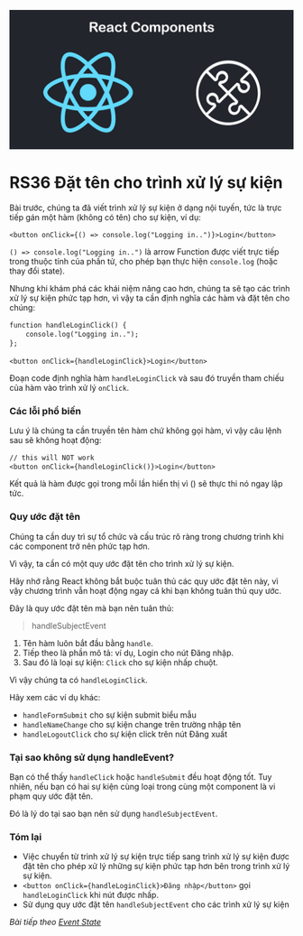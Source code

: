
![Create-HTML-1](images/components.jpg) 

# RS36 Đặt tên cho trình xử lý sự kiện

Bài trước, chúng ta đã viết trình xử lý sự kiện ở dạng nội tuyến, tức là trực tiếp gán một hàm (không có tên) cho sự kiện, ví dụ:

```
<button onClick={() => console.log("Logging in..")}>Login</button>
```

`() => console.log("Logging in..")` là arrow Function được viết trực tiếp trong thuộc tính của phần tử, cho phép bạn thực hiện `console.log` (hoặc thay đổi state).

Nhưng khi khám phá các khái niệm nâng cao hơn, chúng ta sẽ tạo các trình xử lý sự kiện phức tạp hơn, vì vậy ta cần định nghĩa các hàm và đặt tên cho chúng:

```
function handleLoginClick() {
    console.log("Logging in..");
};

<button onClick={handleLoginClick}>Login</button>
```

Đoạn code định nghĩa hàm `handleLoginClick` và sau đó truyền tham chiếu của hàm vào trình xử lý `onClick`.

### Các lỗi phổ biến

Lưu ý là chúng ta cần truyền tên hàm chứ không gọi hàm, vì vậy câu lệnh sau sẽ không hoạt động:

```
// this will NOT work
<button onClick={handleLoginClick()}>Login</button>
```

Kết quả là hàm được gọi trong mỗi lần hiển thị vì () sẽ thực thi nó ngay lập tức.

### Quy ước đặt tên

Chúng ta cần duy trì sự tổ chức và cấu trúc rõ ràng trong chương trình khi các component trở nên phức tạp hơn.

Vì vậy, ta cần có một quy ước đặt tên cho trình xử lý sự kiện.

Hãy nhớ rằng React không bắt buộc tuân thủ các quy ước đặt tên này, vì vậy chương trình vẫn hoạt động ngay cả khi bạn không tuân thủ quy ước.

Đây là quy ước đặt tên mà bạn nên tuân thủ:

> handleSubjectEvent

1. Tên hàm luôn bắt đầu bằng `handle`.
2. Tiếp theo là phần mô tả: ví dụ, Login cho nút Đăng nhập.
3. Sau đó là loại sự kiện: `Click` cho sự kiện nhấp chuột.

Vì vậy chúng ta có `handleLoginClick`.

Hãy xem các ví dụ khác:

- `handleFormSubmit` cho sự kiện submit biểu mẫu
- `handleNameChange` cho sự kiện change trên trường nhập tên
- `handleLogoutClick` cho sự kiện click trên nút Đăng xuất

### Tại sao không sử dụng handleEvent?

Bạn có thể thấy `handleClick` hoặc `handleSubmit` đều hoạt động tốt. Tuy nhiên, nếu bạn có hai sự kiện cùng loại trong cùng một component là vi phạm quy ước đặt tên.

Đó là lý do tại sao bạn nên sử dụng `handleSubjectEvent`.

### Tóm lại

- Việc chuyển từ trình xử lý sự kiện trực tiếp sang trình xử lý sự kiện được đặt tên cho phép xử lý những sự kiện phức tạp hơn bên trong trình xử lý sự kiện.
- `<button onClick={handleLoginClick}>Đăng nhập</button>` gọi `handleLoginClick` khi nút được nhấp.
- Sử dụng quy ước đặt tên `handleSubjectEvent` cho các trình xử lý sự kiện

*Bài tiếp theo [Event State](/lesson/session/session_037_event_state.md)*